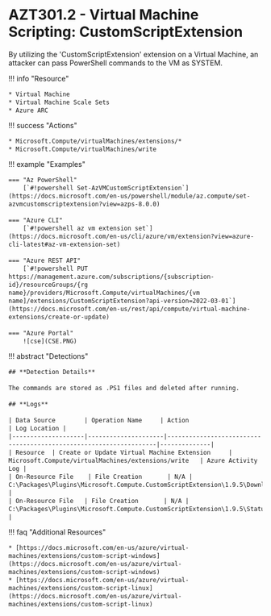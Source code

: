 # AZT301.2 - Virtual Machine Scripting: CustomScriptExtension

By utilizing the 'CustomScriptExtension' extension on a Virtual Machine, an attacker can pass PowerShell commands to the VM as SYSTEM.

!!! info "Resource" 

	* Virtual Machine
	* Virtual Machine Scale Sets
	* Azure ARC 

!!! success "Actions"

	* Microsoft.Compute/virtualMachines/extensions/*
	* Microsoft.Compute/virtualMachines/write

!!! example "Examples"

    === "Az PowerShell"
		[`#!powershell Set-AzVMCustomScriptExtension`](https://docs.microsoft.com/en-us/powershell/module/az.compute/set-azvmcustomscriptextension?view=azps-8.0.0)
		
    === "Azure CLI"
        [`#!powershell az vm extension set`](https://docs.microsoft.com/en-us/cli/azure/vm/extension?view=azure-cli-latest#az-vm-extension-set)
		
    === "Azure REST API"	
		[`#!powershell PUT https://management.azure.com/subscriptions/{subscription-id}/resourceGroups/{rg name}/providers/Microsoft.Compute/virtualMachines/{vm name]/extensions/CustomScriptExtension?api-version=2022-03-01`](https://docs.microsoft.com/en-us/rest/api/compute/virtual-machine-extensions/create-or-update)

    === "Azure Portal"
    	![cse](CSE.PNG)

!!! abstract "Detections"

	## **Detection Details**

	The commands are stored as .PS1 files and deleted after running.

	## **Logs** 

    | Data Source        | Operation Name     | Action                                                            | Log Location |
    |--------------------|---------------------|-------------------------------------------------------------------|--------------|
    | Resource  | Create or Update Virtual Machine Extension	 | Microsoft.Compute/virtualMachines/extensions/write	| Azure Activity Log |
	| On-Resource File    | File Creation       | N/A |  C:\Packages\Plugins\Microsoft.Compute.CustomScriptExtension\1.9.5\Downloads            | 
	| On-Resource File   | File Creation       | N/A |  C:\Packages\Plugins\Microsoft.Compute.CustomScriptExtension\1.9.5\Status            | 

!!! faq "Additional Resources"

	* [https://docs.microsoft.com/en-us/azure/virtual-machines/extensions/custom-script-windows](https://docs.microsoft.com/en-us/azure/virtual-machines/extensions/custom-script-windows)
	* [https://docs.microsoft.com/en-us/azure/virtual-machines/extensions/custom-script-linux](https://docs.microsoft.com/en-us/azure/virtual-machines/extensions/custom-script-linux)